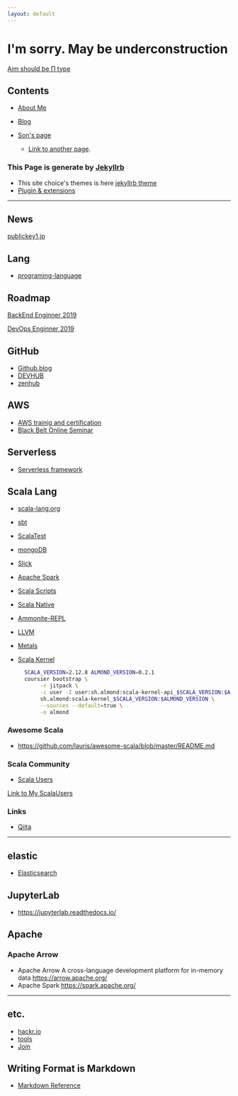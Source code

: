```yaml
---
layout: default
---
```


# I'm sorry. May be underconstruction 

[Aim should be Π type](https://studyhacker.net/vocabulary/paigata-jinzai)

## Contents

* [About Me](/about.html)

* [Blog](/blog)

* [Son's page](https://kumasora.github.io/ "kumasora is my son")


  * [Link to another page](./another-page.html).
### This Page is generate by [Jekyllrb](https://jekyllrb.com)

* This site choice's  themes is here [jekyllrb theme](https://github.com/mattvh/jekyllthemes/)
* [Plugin & extensions](https://planetjekyll.github.io/plugins/top)

--- 

## News
[publickey1.jp](https://www.publickey1.jp/)

## Lang
* [programing-language](/lang.html)

## Roadmap

[BackEnd Enginner 2019](https://github.com/kamranahmedse/developer-roadmap/blob/master/images/backend.png)


[DevOps Enginner 2019](https://github.com/kamranahmedse/developer-roadmap/blob/master/images/devops.png)

## GitHub
* [Github.blog](https://github.blog/)
* [DEVHUB](https://devhubapp.com/)
* [zenhub](https://app.zenhub.com)

## AWS
* [AWS trainig and certification](https://www.aws.training)
* [Black Belt Online Seminar](https://aws.amazon.com/jp/about-aws/events/webinars/)
## Serverless
- [Serverless framework](https://serverless.com/)

## Scala Lang
- [scala-lang.org](https://www.scala-lang.org/)
- [sbt](https://www.scala-sbt.org/)
- [ScalaTest](http://www.scalatest.org)
- [mongoDB](http://mongodb.github.io/mongo-scala-driver/)
- [Slick](http://slick.lightbend.com/)
- [Apache Spark](http://spark.apache.org/)
- [Scala Scripts](http://ammonite.io/)
- [Scala Native](http://www.scala-native.org/)
- [Ammonite-REPL](http://ammonite.io/)
- [LLVM](http://llvm.org/)
- [Metals](https://scalameta.org/metals/)
- [Scala Kernel](https://almond.sh/docs/intro)

  ```sh
    SCALA_VERSION=2.12.8 ALMOND_VERSION=0.2.1
    coursier bootstrap \
         -r jitpack \
         -i user -I user:sh.almond:scala-kernel-api_$SCALA_VERSION:$ALMOND_VERSION \
         sh.almond:scala-kernel_$SCALA_VERSION:$ALMOND_VERSION \
         --sources --default=true \
         -o almond
  ```

### Awesome Scala
* <https://github.com/lauris/awesome-scala/blob/master/README.md>

### Scala Community
* [Scala Users](https://users.scala-lang.org/top)


<div>
<a target="_blank" href="https://users.scala-lang.org/u/friendbear">Link to My ScalaUsers</a>
</div>

### Links
* [Qiita](https://qiita.com/tags/scala)
---

## elastic
- [Elasticsearch](https://www.elastic.co/)

## JupyterLab
- <https://jupyterlab.readthedocs.io/>

## Apache 
### Apache Arrow
* Apache Arrow
  A cross-language development platform for in-memory data
  <https://arrow.apache.org/>
* Apache Spark
  <https://spark.apache.org/>

---

## etc.
* [hackr.io](https://hackr.io/friendbear)
* [tools](/tools.html)
* [Join](/join.html)

## Writing Format is Markdown

* [Markdown Reference](./markdown_reference.html)
